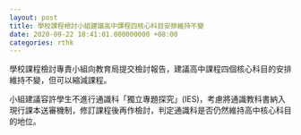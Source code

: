 ```yaml
---
layout: post
title: 學校課程檢討小組建議高中課程四核心科目安排維持不變
date: 2020-09-22 18:41:01.000000000 +08:00
categories: rthk
---
```


學校課程檢討專責小組向教育局提交檢討報告，建議高中課程四個核心科目的安排維持不變，但可以縮減課程。

小組建議容許學生不進行通識科「獨立專題探究」(IES)，考慮將通識教科書納入現行課本送審機制，修訂課程後再作檢討，判定通識科是否仍然維持高中核心科目的地位。
